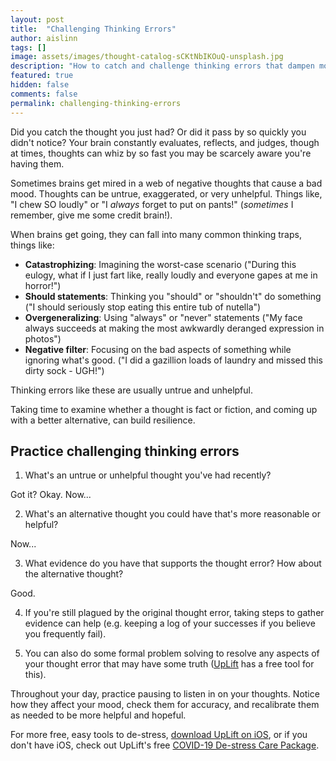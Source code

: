 ```yaml
---
layout: post
title:  "Challenging Thinking Errors"
author: aislinn
tags: []
image: assets/images/thought-catalog-sCKtNbIKOuQ-unsplash.jpg
description: "How to catch and challenge thinking errors that dampen mood."
featured: true
hidden: false
comments: false
permalink: challenging-thinking-errors
---
```


Did you catch the thought you just had? Or did it pass by so quickly you didn't notice? Your brain constantly evaluates, reflects, and judges, though at times, thoughts can whiz by so fast you may be scarcely aware you're having them.

Sometimes brains get mired in a web of negative thoughts that cause a bad mood. Thoughts can be untrue, exaggerated, or very unhelpful. Things like, "I chew SO loudly" or "I *always* forget to put on pants!" (*sometimes* I remember, give me some credit brain!).

When brains get going, they can fall into many common thinking traps, things like:
- **Catastrophizing**: Imagining the worst-case scenario ("During this eulogy, what if I just fart like, really loudly and everyone gapes at me in horror!")
- **Should statements**: Thinking you "should" or "shouldn't" do something ("I should seriously stop eating this entire tub of nutella")
- **Overgeneralizing**: Using "always" or "never" statements ("My face always succeeds at making the most awkwardly deranged expression in photos")
- **Negative filter**: Focusing on the bad aspects of something while ignoring what's good. ("I did a gazillion loads of laundry and missed this dirty sock - UGH!")

Thinking errors like these are usually untrue and unhelpful.

Taking time to examine whether a thought is fact or fiction, and coming up with a better alternative, can build resilience.

## Practice challenging thinking errors
1. What's an untrue or unhelpful thought you've had recently?

Got it? Okay. Now...

2. What's an alternative thought you could have that's more reasonable or helpful?

Now...

3. What evidence do you have that supports the thought error? How about the alternative thought?

Good.

4. If you're still plagued by the original thought error, taking steps to gather evidence can help (e.g. keeping a log of your successes if you believe you frequently fail).

5. You can also do some formal problem solving to resolve any aspects of your thought error that may have some truth ([UpLift](https://www.uplift.app/) has a free tool for this).

Throughout your day, practice pausing to listen in on your thoughts. Notice how they affect your mood, check them for accuracy, and recalibrate them as needed to be more helpful and hopeful.

<div class='grey_box'>
For more free, easy tools to de-stress, <a href="https://apps.apple.com/us/app/uplift-depression-anxiety/id1467988544?ls=1">download UpLift on iOS</a>, or if you don't have iOS, check out UpLift's free <a href="https://launch.uplift.app/COVID-19-web?platform=web">COVID-19 De-stress Care Package</a>.
</div>
